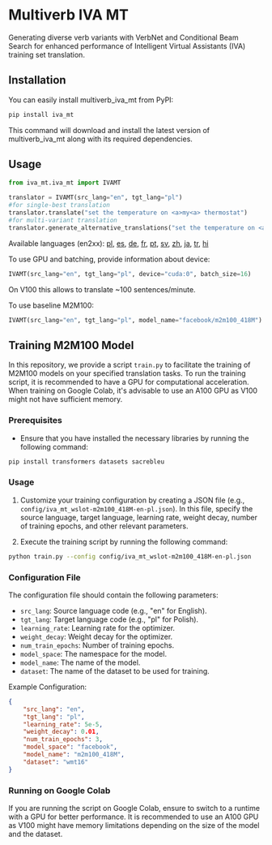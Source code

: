 Multiverb IVA MT
================
Generating diverse verb variants with VerbNet and Conditional Beam Search for enhanced performance of Intelligent Virtual Assistants (IVA) training set translation.

## Installation

You can easily install multiverb_iva_mt from PyPI:

```bash
pip install iva_mt
```

This command will download and install the latest version of multiverb_iva_mt along with its required dependencies.

## Usage
```python
from iva_mt.iva_mt import IVAMT

translator = IVAMT(src_lang="en", tgt_lang="pl")
#for single-best translation
translator.translate("set the temperature on <a>my<a> thermostat")
#for multi-variant translation
translator.generate_alternative_translations("set the temperature on <a>my<a> thermostat")
```
Available languages (en2xx): [pl](https://huggingface.co/cartesinus/iva_mt_wslot-m2m100_418M-en-pl), [es](https://huggingface.co/cartesinus/iva_mt_wslot-m2m100_418M-en-es), [de](https://huggingface.co/cartesinus/iva_mt_wslot-m2m100_418M-en-de), [fr](https://huggingface.co/cartesinus/iva_mt_wslot-m2m100_418M-en-fr), [pt](https://huggingface.co/cartesinus/iva_mt_wslot-m2m100_418M-en-pt), [sv](https://huggingface.co/cartesinus/iva_mt_wslot-m2m100_418M-en-sv), [zh](https://huggingface.co/cartesinus/iva_mt_wslot-m2m100_418M-en-zh), [ja](https://huggingface.co/cartesinus/iva_mt_wslot-m2m100_418M-en-ja), [tr](https://huggingface.co/cartesinus/iva_mt_wslot-m2m100_418M-en-tr), [hi](https://huggingface.co/cartesinus/iva_mt_wslot-m2m100_418M-en-hi)

To use GPU and batching, provide information about device:
```python
IVAMT(src_lang="en", tgt_lang="pl", device="cuda:0", batch_size=16)
```
On V100 this allows to translate ~100 sentences/minute.

To use baseline M2M100:
```python
IVAMT(src_lang="en", tgt_lang="pl", model_name="facebook/m2m100_418M")
```

## Training M2M100 Model

In this repository, we provide a script `train.py` to facilitate the training of M2M100 models on your specified translation tasks. To run the training script, it is recommended to have a GPU for computational acceleration. When training on Google Colab, it's advisable to use an A100 GPU as V100 might not have sufficient memory.

### Prerequisites

- Ensure that you have installed the necessary libraries by running the following command:
```bash
pip install transformers datasets sacrebleu
```

### Usage

1. Customize your training configuration by creating a JSON file (e.g., `config/iva_mt_wslot-m2m100_418M-en-pl.json`). In this file, specify the source language, target language, learning rate, weight decay, number of training epochs, and other relevant parameters.

2. Execute the training script by running the following command:
```bash
python train.py --config config/iva_mt_wslot-m2m100_418M-en-pl.json
```

### Configuration File

The configuration file should contain the following parameters:

- `src_lang`: Source language code (e.g., "en" for English).
- `tgt_lang`: Target language code (e.g., "pl" for Polish).
- `learning_rate`: Learning rate for the optimizer.
- `weight_decay`: Weight decay for the optimizer.
- `num_train_epochs`: Number of training epochs.
- `model_space`: The namespace for the model.
- `model_name`: The name of the model.
- `dataset`: The name of the dataset to be used for training.

Example Configuration:
```json
{
    "src_lang": "en",
    "tgt_lang": "pl",
    "learning_rate": 5e-5,
    "weight_decay": 0.01,
    "num_train_epochs": 3,
    "model_space": "facebook",
    "model_name": "m2m100_418M",
    "dataset": "wmt16"
}
```

### Running on Google Colab

If you are running the script on Google Colab, ensure to switch to a runtime with a GPU for better performance. It is recommended to use an A100 GPU as V100 might have memory limitations depending on the size of the model and the dataset.
